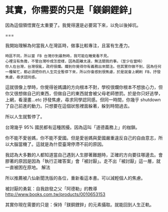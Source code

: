 # 其實，你需要的只是「鎂銅鋰鋅」

因為這個領悟實在太重要了。我覺得還是必要寫下來，以免以後掉坑。

===

我開始理解為何當我人在灣區時，做事比較專注，且富有生產力。

    時區不同，所以當 FB 台灣炒到最熱時，我可能在睡覺看不見。
    心裡沒有負擔，不管台灣吵成怎麼樣，因為距離太遠，無法關我的事。（至少在當時）
    你人在台灣，台灣很亂，政府很爛。爛到你覺得你有義務出來關注。但其實你做不到，因為任何一種幫忙，都必須把你的人生完全暫停下來，所以你會感到很焦慮，於是就會上網刷 FB，抒發焦慮，尋求認同感。

這就很像上學時，你覺得爸媽講的方向根本不對，學校很爛你根本不想放心力，但你又很想做自己的東西，但做自己的東西就會被父母老師懲罰。於是你只好逃學，上網，看漫畫...etc 抒發焦慮，尋求同學認同感。但同一時間，你幾乎 shutdown 了自己前進的動力。只想要在這個狀態裡面躲著，躲到時間過去。

所以人生就暫停了。

台灣幾乎 95% 國民都有這種困擾。因為這叫「道德義務上」的枷鎖。

你不能不愛爸媽，你不能不愛國。但是愛爸媽與愛國嚴重違反自己的自由意志，所以大腦當機了。這就是為什麼臺灣停滯不前的原因。

我認為大多數的人都知道當自己遇到人生膠著難題時，正確的方向要往哪邊去。會膠著的原因是因為「執行正確答案」會「被討厭」。走不出「被討厭」這一層，就一直被困在原地。
解法

所以推薦被八仙新聞洗版的各位，重新看這本書。可以減輕個人的焦慮。

被討厭的勇氣：自我啟發之父「阿德勒」的教導 http://www.books.com.tw/products/0010653153

其實你現在需要的只是：保持「鎂銅鋰鋅」的元素攝取。就能回到人生正軌。
